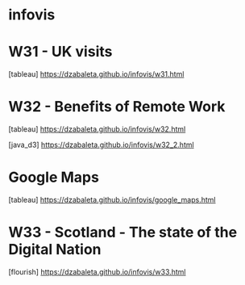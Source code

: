 # infovis

# W31 - UK visits
[tableau] https://dzabaleta.github.io/infovis/w31.html

# W32 - Benefits of Remote Work
[tableau] https://dzabaleta.github.io/infovis/w32.html

[java_d3] https://dzabaleta.github.io/infovis/w32_2.html

# Google Maps
[tableau] https://dzabaleta.github.io/infovis/google_maps.html

# W33 - Scotland - The state of the Digital Nation
[flourish] https://dzabaleta.github.io/infovis/w33.html

